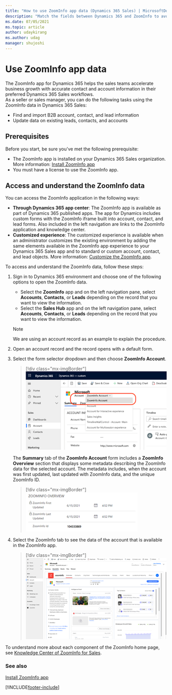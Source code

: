 ```yaml
---
title: "How to use ZoomInfo app data (Dynamics 365 Sales) | MicrosoftDocs"
description: "Match the fields between Dynamics 365 and ZoomInfo to avoid mismatches in the data while exporting."
ms.date: 07/05/2021
ms.topic: article
author: udaykirang
ms.author: udag
manager: shujoshi
---
```


# Use ZoomInfo app data

The ZoomInfo app for Dynamics 365 helps the sales teams accelerate business growth with accurate contact and account information in their preferred Dynamics 365 Sales workflows.    
As a seller or sales manager, you can do the following tasks using the ZoomInfo data in Dynamics 365 Sales:    
-	Find and import B2B account, contact, and lead information   
-	Update data on existing leads, contacts, and accounts

## Prerequisites   
Before you start, be sure you've met the following prerequisite:   
-	The ZoomInfo app is installed on your Dynamics 365 Sales organization. More information: [Install ZoomInfo app](install-zoominfo-app.md)
-	You must have a license to use the ZoomInfo app.

## Access and understand the ZoomInfo data   
You can access the ZoomInfo application in the following ways:   
-	**Through Dynamics 365 app center**: The ZoomInfo app is available as part of Dynamics 365 published apps. The app for Dynamics includes custom forms with the ZoomInfo iframe built into account, contact, and lead forms. Also included in the left navigation are links to the ZoomInfo application and knowledge center.
-	**Customized experience**: The customized experience is available when an administrator customizes the existing environment by adding the same elements available in the ZoomInfo app experience to your Dynamics 365 Sales app and to standard or custom account, contact, and lead objects. More information: [Customize the ZoomInfo app](customize-zoominfo-app.md).  

To access and understand the ZoomInfo data, follow these steps:   

1.	Sign in to Dynamics 365 environment and choose one of the following options to open the ZoomInfo data.   
    -	Select the **ZoomInfo** app and on the left navigation pane, select **Accounts**, **Contacts**, or **Leads** depending on the record that you want to view the information.
    -	Select the **Sales Hub** app and on the left navigation pane, select **Accounts**, **Contacts**, or **Leads** depending on the record that you want to view the information.
 
    >[!NOTE]
    >We are using an account record as an example to explain the procedure.   

2.	Open an account record and the record opens with a default form. 
3.	Select the form selector dropdown and then choose **ZoomInfo Account**.

    > [!div class="mx-imgBorder"]
    > ![Select zoominfo form from the account record](media/zoominfo-select-zoominfo-form-account.png "Select zoominfo form from the account record")
 
    The **Summary** tab of the **ZoomInfo Account** form includes a **ZoomInfo Overview** section that displays some metadata describing the ZoomInfo data for the selected account. The metadata includes, when the account was first updated, last updated with ZoomInfo data, and the unique ZoomInfo ID.

    > [!div class="mx-imgBorder"]
    > ![ZoomInfo overview section in account record](media/zoominfo-overview-section-account.png "ZoomInfo overview section in account record")

4.	Select the ZoomInfo tab to see the data of the account that is available in the ZoomInfo app.    

    > [!div class="mx-imgBorder"]
    > ![ZoomInfo home page with account details](media/zoominfo-account-details-home-page.png "ZoomInfo home page with account details")

 
To understand more about each component of the ZoomInfo home page, see [Knowledge Center of ZoomInfo for Sales](https://university.zoominfo.com/pages/knowledge-center-zoominfo-for-sales-platform-features).

### See also

[Install ZoomInfo app](install-zoominfo-app.md)   

[!INCLUDE[footer-include](../includes/footer-banner.md)]
